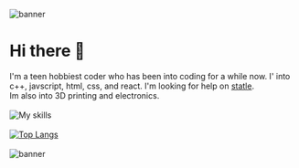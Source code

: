
![banner](https://user-images.githubusercontent.com/113939594/191624164-feb1c36d-6359-43e6-9cbd-6388ae229e82.jpg)

# Hi there 👋

<!--
**stan-solov/stan-solov** is a ✨ _special_ ✨ repository because its `README.md` (this file) appears on your GitHub profile.

Here are some ideas to get you started:
-->
I'm a teen hobbiest coder who has been into coding for a while now. I' into c++, javscript, html, css, and react.
I'm looking for help on <a href="https://github.com/stan-solov/statle">statle</a>.
<br>
Im also into 3D printing and electronics.
<br>
<br>
![My skills](https://skillicons.dev/icons?i=cpp,js,html,css,react)<br>
<br>
[![Top Langs](https://github-readme-stats.vercel.app/api/top-langs/?username=stan-solov&layout=compact&theme=dark)](https://github.com/anuraghazra/github-readme-stats)
<br>
<br>
![banner](https://user-images.githubusercontent.com/113939594/191624164-feb1c36d-6359-43e6-9cbd-6388ae229e82.jpg)
